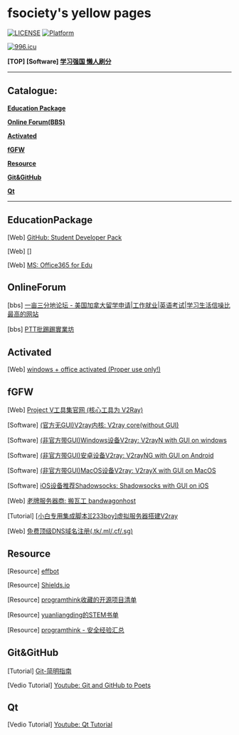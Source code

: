 # fsociety's yellow pages

[![LICENSE](https://img.shields.io/badge/license-GPL-blue.svg)](LICENSE)
[![Platform](https://img.shields.io/badge/platform-win%20%7C%20osx%20%7C%20android%20%7C%20ios-lightgrey.svg)]()

<a href="https://996.icu"><img src="https://img.shields.io/badge/link-996.icu-red.svg" alt="996.icu"></a>

**[TOP] [Software] [学习强国 懒人刷分](https://github.com/fuck-xuexiqiangguo/Fuck-XueXiQiangGuo)**

______

## Catalogue:

__[Education Package](#EducationPackage)__

__[Online Forum(BBS)](#OnlineForum)__

__[Activated](#Activated)__

__[fGFW](#fGFW)__

__[Resource](#Resource)__

__[Git&GitHub](#Git&GitHub)__

__[Qt](#Qt)__

__________

## EducationPackage

[Web] [GitHub: Student Developer Pack](https://education.github.com/pack)

[Web] []

[Web] [MS: Office365 for Edu](https://products.office.com/en-us/student/office-in-education?tab=students)

## OnlineForum

[bbs] [一亩三分地论坛 - 美国加拿大留学申请|工作就业|英语考试|学习生活信噪比最高的网站](https://www.1point3acres.com/bbs/)

[bbs] [PTT批踢踢實業坊](https://www.ptt.cc/bbs/index.html)

## Activated

[Web] [windows + office activated (Proper use only!)](https://v0v.bid/)

## fGFW

[Web] [Project V工具集官网 (核心工具为 V2Ray)](https://www.v2ray.com/)

[Software] [(官方无GUI)V2ray内核: V2ray core(without GUI)](https://github.com/v2ray/v2ray-core)

[Software] [(非官方带GUI)Windows设备V2ray: V2rayN with GUI on windows](https://github.com/2dust/v2rayN)

[Software] [(非官方带GUI)安卓设备V2ray: V2rayNG with GUI on Android](https://github.com/2dust/v2rayNG)

[Software] [(非官方带GUI)MacOS设备V2ray: V2rayX with GUI on MacOS](https://github.com/Cenmrev/V2RayX)

[Software] [iOS设备推荐Shadowsocks: Shadowsocks with GUI on iOS](https://github.com/shadowsocks/shadowsocks-iOS)

[Web] [老牌服务器商: 搬瓦工 bandwagonhost](https://bandwagonhost.com/)

[Tutorial] [[小白专用集成脚本][233boy]虚拟服务器搭建V2ray](https://233v2.com/post/1/)

[Web] [免费顶级DNS域名注册(.tk/.ml/.cf/.sg)](https://my.freenom.com/)

## Resource

[Resource] [effbot](http://effbot.org/)

[Resource] [Shields.io](https://shields.io/)

[Resource] [programthink收藏的开源项目清单](https://github.com/programthink/opensource)

[Resource] [yuanliangding的STEM书单](https://github.com/yuanliangding/books)

[Resource] [programthink - 安全经验汇总](https://program-think.blogspot.com/2019/01/Security-Guide-for-Political-Activists.html)

## Git&GitHub

[Tutorial] [Git-简明指南](http://rogerdudler.github.io/git-guide/index.zh.html)

[Vedio Tutorial] [Youtube: Git and GitHub to Poets](https://www.youtube.com/playlist?list=PLRqwX-V7Uu6ZF9C0YMKuns9sLDzK6zoiV)

## Qt

[Vedio Tutorial] [Youtube: Qt Tutorial](https://www.youtube.com/watch?v=I96uPDifZ1w&list=PLGLfVvz_LVvQrqLpBB4Sfz7gxMN9shP6v)
